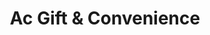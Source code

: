 ---
title: "Ac Gift & Convenience"
url: /atlantic-city/ac-gift-and-convenience/
shop: convenience
---